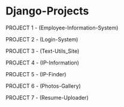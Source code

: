 # Django-Projects
PROJECT 1 - (Employee-Information-System)

PROJECT 2 - (Login-System)

PROJECT 3 - (Text-Utils_Site)

PROJECT 4 - (IP-Information)

PROJECT 5 - (IP-Finder)

PROJECT 6 - (Photos-Gallery)

PROJECT 7 - (Resume-Uploader)



